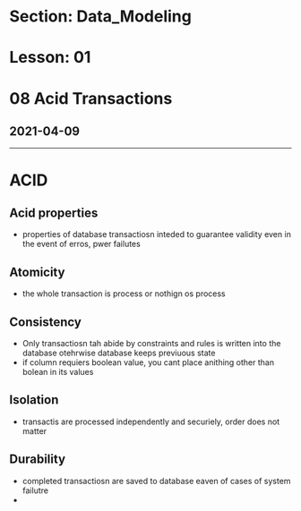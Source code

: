 # Section: Data_Modeling
# Lesson: 01
# 08 Acid Transactions
## 2021-04-09
---

# ACID
## Acid properties
- properties of database transactiosn inteded to guarantee validity even in the event of erros, pwer failutes


## Atomicity
- the whole transaction is process or nothign os process

## Consistency
 - Only transactiosn tah abide by constraints and rules is written into the database otehrwise database keeps previuous state
- if column requiers boolean value, you cant place anithing other than bolean in its values


## Isolation

- transactis are processed independently and securiely, order does not matter


## Durability
- completed transactiosn are saved to database eaven of cases of system failutre
- 

##